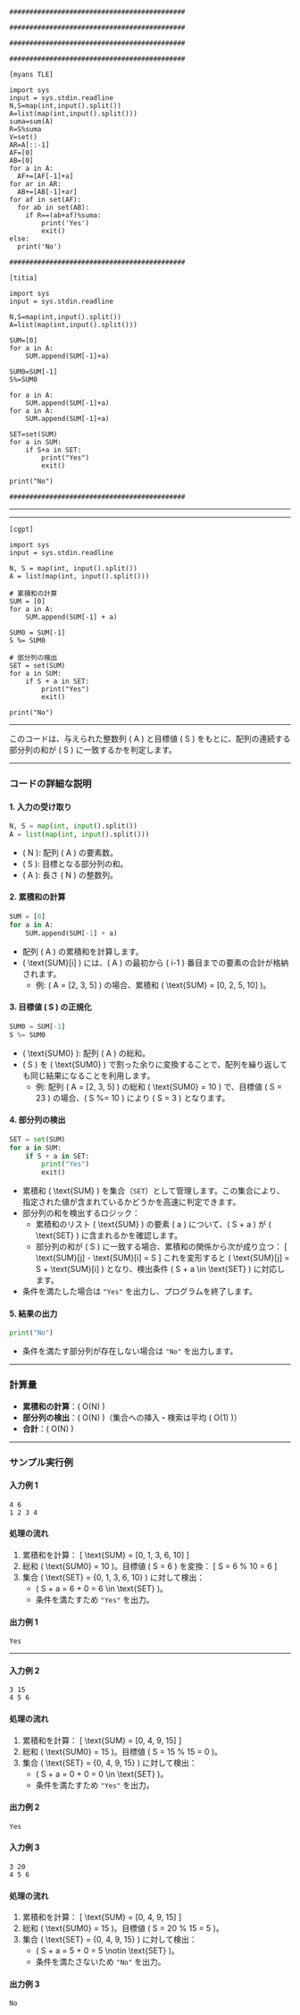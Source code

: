
```
############################################

############################################

############################################

############################################

[myans TLE]

import sys
input = sys.stdin.readline
N,S=map(int,input().split())
A=list(map(int,input().split()))
suma=sum(A)
R=S%suma
V=set()
AR=A[::-1]
AF=[0]
AB=[0]
for a in A:
  AF+=[AF[-1]+a]
for ar in AR:
  AB+=[AB[-1]+ar]
for af in set(AF):
  for ab in set(AB):
    if R==(ab+af)%suma:
        print('Yes')
        exit()
else:
  print('No')

############################################

[titia]

import sys
input = sys.stdin.readline

N,S=map(int,input().split())
A=list(map(int,input().split()))

SUM=[0]
for a in A:
    SUM.append(SUM[-1]+a)

SUM0=SUM[-1]
S%=SUM0

for a in A:
    SUM.append(SUM[-1]+a)
for a in A:
    SUM.append(SUM[-1]+a)

SET=set(SUM)
for a in SUM:
    if S+a in SET:
        print("Yes")
        exit()

print("No")

############################################

```



---
---
```
[cgpt]

import sys
input = sys.stdin.readline

N, S = map(int, input().split())
A = list(map(int, input().split()))

# 累積和の計算
SUM = [0]
for a in A:
    SUM.append(SUM[-1] + a)

SUM0 = SUM[-1]
S %= SUM0

# 部分列の検出
SET = set(SUM)
for a in SUM:
    if S + a in SET:
        print("Yes")
        exit()

print("No")
```
---

このコードは、与えられた整数列 \( A \) と目標値 \( S \) をもとに、配列の連続する部分列の和が \( S \) に一致するかを判定します。

---

### コードの詳細な説明

#### 1. **入力の受け取り**
```python
N, S = map(int, input().split())
A = list(map(int, input().split()))
```
- \( N \): 配列 \( A \) の要素数。
- \( S \): 目標となる部分列の和。
- \( A \): 長さ \( N \) の整数列。

#### 2. **累積和の計算**
```python
SUM = [0]
for a in A:
    SUM.append(SUM[-1] + a)
```
- 配列 \( A \) の累積和を計算します。
- \( \text{SUM}[i] \) には、\( A \) の最初から \( i-1 \) 番目までの要素の合計が格納されます。
  - 例: \( A = [2, 3, 5] \) の場合、累積和 \( \text{SUM} = [0, 2, 5, 10] \)。

#### 3. **目標値 \( S \) の正規化**
```python
SUM0 = SUM[-1]
S %= SUM0
```
- \( \text{SUM0} \): 配列 \( A \) の総和。
- \( S \) を \( \text{SUM0} \) で割った余りに変換することで、配列を繰り返しても同じ結果になることを利用します。
  - 例: 配列 \( A = [2, 3, 5] \) の総和 \( \text{SUM0} = 10 \) で、目標値 \( S = 23 \) の場合、\( S \%= 10 \) により \( S = 3 \) となります。

#### 4. **部分列の検出**
```python
SET = set(SUM)
for a in SUM:
    if S + a in SET:
        print("Yes")
        exit()
```
- 累積和 \( \text{SUM} \) を集合（`SET`）として管理します。この集合により、指定された値が含まれているかどうかを高速に判定できます。
- 部分列の和を検出するロジック：
  - 累積和のリスト \( \text{SUM} \) の要素 \( a \) について、\( S + a \) が \( \text{SET} \) に含まれるかを確認します。
  - 部分列の和が \( S \) に一致する場合、累積和の関係から次が成り立つ：
    \[
    \text{SUM}[j] - \text{SUM}[i] = S
    \]
    これを変形すると \( \text{SUM}[j] = S + \text{SUM}[i] \) となり、検出条件 \( S + a \in \text{SET} \) に対応します。
- 条件を満たした場合は `"Yes"` を出力し、プログラムを終了します。

#### 5. **結果の出力**
```python
print("No")
```
- 条件を満たす部分列が存在しない場合は `"No"` を出力します。

---

### 計算量
- **累積和の計算**：\( O(N) \)
- **部分列の検出**：\( O(N) \)（集合への挿入・検索は平均 \( O(1) \)）
- **合計**：\( O(N) \)

---

### サンプル実行例

#### 入力例 1
```plaintext
4 6
1 2 3 4
```

#### 処理の流れ
1. 累積和を計算：
   \[
   \text{SUM} = [0, 1, 3, 6, 10]
   \]
2. 総和 \( \text{SUM0} = 10 \)。目標値 \( S = 6 \) を変換：
   \[
   S = 6 \% 10 = 6
   \]
3. 集合 \( \text{SET} = \{0, 1, 3, 6, 10\} \) に対して検出：
   - \( S + a = 6 + 0 = 6 \in \text{SET} \)。
   - 条件を満たすため `"Yes"` を出力。

#### 出力例 1
```plaintext
Yes
```

---

#### 入力例 2
```plaintext
3 15
4 5 6
```

#### 処理の流れ
1. 累積和を計算：
   \[
   \text{SUM} = [0, 4, 9, 15]
   \]
2. 総和 \( \text{SUM0} = 15 \)。目標値 \( S = 15 \% 15 = 0 \)。
3. 集合 \( \text{SET} = \{0, 4, 9, 15\} \) に対して検出：
   - \( S + a = 0 + 0 = 0 \in \text{SET} \)。
   - 条件を満たすため `"Yes"` を出力。

#### 出力例 2
```plaintext
Yes
```

#### 入力例 3
```plaintext
3 20
4 5 6
```

#### 処理の流れ
1. 累積和を計算：
   \[
   \text{SUM} = [0, 4, 9, 15]
   \]
2. 総和 \( \text{SUM0} = 15 \)。目標値 \( S = 20 \% 15 = 5 \)。
3. 集合 \( \text{SET} = \{0, 4, 9, 15\} \) に対して検出：
   - \( S + a = 5 + 0 = 5 \notin \text{SET} \)。
   - 条件を満たさないため `"No"` を出力。

#### 出力例 3
```plaintext
No
```

